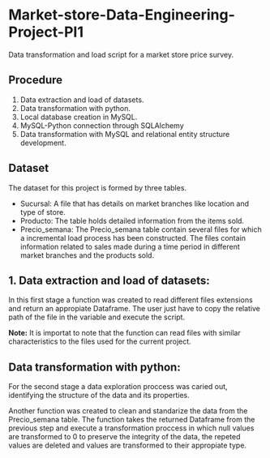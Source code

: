 # Market-store-Data-Engineering-Project-PI1
Data transformation and load script for a market store price survey.


## Procedure

1. Data extraction and load of datasets.
2. Data transformation with python.
3. Local database creation in MySQL.
4. MySQL-Python connection through SQLAlchemy
5. Data transformation with MySQL and relational entity structure development.

## Dataset

The dataset for this project is formed by three tables.

* Sucursal: A file that has details on market branches like location and type of store.
* Producto: The table holds detailed information from the items sold.
* Precio_semana: The Precio_semana table contain several files for which a incremental load process has been constructed. The files contain information related to sales made during a time period in different market branches and the products sold.

## 1. Data extraction and load of datasets:

In this first stage a function was created to read different files extensions and return an appropiate Dataframe. The user just have to copy the relative path of the file in the variable and execute the script.

**Note:** It is importat to note that the function can read files with similar characteristics to the files used for the current project.

## Data transformation with python:

For the second stage a data exploration proccess was caried out, identifying the structure of the data and its properties.

Another function was created to clean and standarize the data from the Precio_semana table. The function takes the returned Dataframe from the previous step and execute a transformation proccess in which null values are transformed to 0 to preserve the integrity of the data, the repeted values are deleted and values are transformed to their appropiate type.
